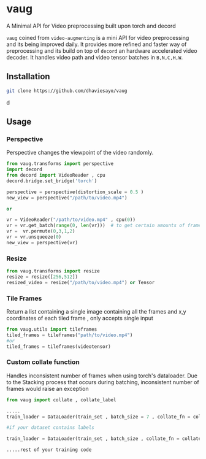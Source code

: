 # vaug
A Minimal API for Video preprocessing built upon torch and decord 

`vaug` coined from `video-augmenting`  is a mini API for video preprocessing and its being improved daily. It provides more refined and faster way of preprocessing and its build on top of `decord` an hardware accelerated video decoder.
It handles video path and video tensor batches in `B,N,C,H,W`.

## Installation
```bash
git clone https://github.com/dhaviesayo/vaug
```
d

## Usage

### Perspective

Perspective changes the viewpoint of the video randomly.
```python
from vaug.transforms import perspective
import decord
from decord import VideoReader , cpu
decord.bridge.set_bridge('torch')

perspective = perspective(distortion_scale = 0.5 )
new_view = perspective("/path/to/video.mp4")

or

vr = VideoReader("/path/to/video.mp4" , cpu(0))
vr = vr.get_batch(range(0, len(vr)))  # to get certain amounts of frame
vr =  vr.permute(0,3,1,2)
vr = vr.unsqueeze(0)
new_view = perspective(vr)
```

### Resize

```python
from vaug.transforms import resize
resize = resize([256,512])
resized_video = resize("/path/to/video.mp4") or Tensor
```

### Tile Frames
Return a list containing a single image containing all the frames and x,y coordinates of each tiled frame , only accepts single input
```python
from vaug.utils import tileframes
tiled_frames = tileframes("path/to/video.mp4")
#or
tiled_frames = tileframes(videotensor)
```

### Custom collate function
Handles inconsistent number of frames when using torch's dataloader.
Due to the Stacking process that occurs during batching, inconsistent number of frames would raise an exception

```python
from vaug import collate , collate_label

.....
train_loader = DataLoader(train_set , batch_size = 7 , collate_fn = collate)

#if your dataset contains labels

train_loader = DataLoader(train_set , batch_size , collate_fn = collate_label)

.....rest of your training code

```






